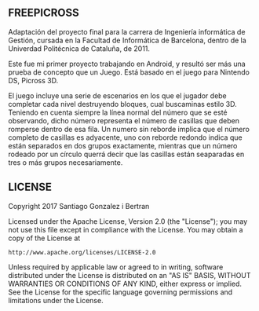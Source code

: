 ## FREEPICROSS

Adaptación del proyecto final para la carrera de Ingeniería informática de Gestión,
cursada en la Facultad de Informática de Barcelona, dentro de la Univerdad Politécnica
de Cataluña, de 2011.

Este fue mi primer proyecto trabajando en Android, y resultó ser más una prueba de
concepto que un Juego. Está basado en el juego para Nintendo DS, Picross 3D.

El juego incluye una serie de escenarios en los que el jugador debe completar cada
nivel destruyendo bloques, cual buscaminas estilo 3D. Teniendo en cuenta siempre la
línea normal del número que se esté observando, dicho número representa el número de
casillas que deben romperse dentro de esa fila. Un numero sin reborde implica que el
número completo de casillas es adyacente, uno con reborde redondo indica que están
separados en dos grupos exactamente, mientras que un número rodeado por un círculo
querrá decir que las casillas están seaparadas en tres o más grupos necesariamente.

## LICENSE

Copyright 2017 Santiago Gonzalez i Bertran

Licensed under the Apache License, Version 2.0 (the "License");
you may not use this file except in compliance with the License.
You may obtain a copy of the License at

    http://www.apache.org/licenses/LICENSE-2.0

Unless required by applicable law or agreed to in writing, software
distributed under the License is distributed on an "AS IS" BASIS,
WITHOUT WARRANTIES OR CONDITIONS OF ANY KIND, either express or implied.
See the License for the specific language governing permissions and
limitations under the License.